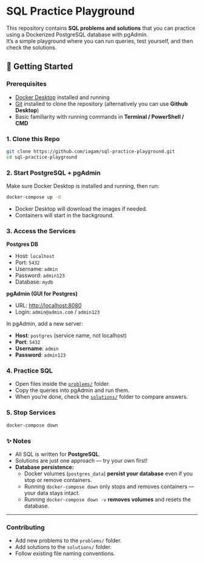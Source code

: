 # SQL Practice Playground

This repository contains **SQL problems and solutions** that you can practice using a Dockerized PostgreSQL database with pgAdmin.  
It’s a simple playground where you can run queries, test yourself, and then check the solutions.

## 🚀 Getting Started

### Prerequisites
- [Docker Desktop](https://www.docker.com/products/docker-desktop) installed and running
- [Git](https://git-scm.com/) installed to clone the repository (alternatively you can use **Github Desktop**)
- Basic familiarity with running commands in **Terminal / PowerShell / CMD**

### 1. Clone this Repo
```bash
git clone https://github.com/iagam/sql-practice-playground.git
cd sql-practice-playground
```

### 2. Start PostgreSQL + pgAdmin

Make sure Docker Desktop  is installed and running, then run:
```bash
docker-compose up -d
```
- Docker Desktop will download the images if needed.
- Containers will start in the background.

### 3. Access the Services

**Postgres DB**  
- Host: `localhost`  
- Port: `5432`  
- Username: `admin`  
- Password: `admin123`  
- Database: `mydb`  

**pgAdmin (GUI for Postgres)**  
- URL: [http://localhost:8080](http://localhost:8080)  
- Login: `admin@admin.com` / `admin123`  

In pgAdmin, add a new server:  
- **Host**: `postgres` (service name, not localhost)  
- **Port**: `5432`  
- **Username**: `admin`  
- **Password**: `admin123`

### 4. Practice SQL

- Open files inside the [`problems/`](./problems) folder.  
- Copy the queries into pgAdmin and run them.  
- When you’re done, check the [`solutions/`](./solutions) folder to compare answers.

### 5. Stop Services

```bash
docker-compose down
```

### ✨ Notes

- All SQL is written for **PostgreSQL**.  
- Solutions are just one approach — try your own first!  
- **Database persistence:**  
  - Docker volumes (`postgres_data`) **persist your database** even if you stop or remove containers.  
  - Running `docker-compose down` only stops and removes containers — your data stays intact.  
  - Running `docker-compose down -v` **removes volumes** and resets the database.

---

### Contributing

- Add new problems to the `problems/` folder.  
- Add solutions to the `solutions/` folder.  
- Follow existing file naming conventions.
